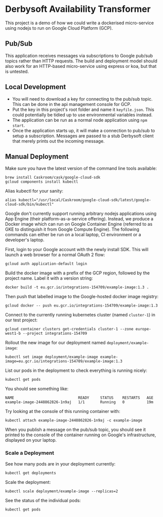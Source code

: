 # Derbysoft Availability Transformer

This project is a demo of how we could write a dockerised micro-service using nodejs
to run on Google Cloud Platform (GCP).

## Pub/Sub

This application receives messages via subscriptions to Google pub/sub topics rather
than HTTP requests. The build and deployment model should also work for an
HTTP-based micro-service using express or koa, but that is untested.

## Local Development

* You will need to download a key for connecting to the pub/sub topic. This can be done in the api management console for GCP.
* Put the key in this project's root folder and name it `keyfile.json`. This could potentially be tidied up to use environmental variables instead.
* The application can be run as a normal node application using `npm start`.
* Once the application starts up, it will make a connection to pub/sub to setup a subscription. Messages are passed to a stub Derbysoft client that merely prints out the incoming message.

## Manual Deployment

Make sure you have the latest version of the command line tools available:
```
brew install Caskroom/cask/google-cloud-sdk
gcloud components install kubectl
```

Alias kubectl for your sanity:
```
alias kubectl="/usr/local/Caskroom/google-cloud-sdk/latest/google-cloud-sdk/bin/kubectl"
```

Google don't currently support running arbitrary nodejs applications using App Engine
(their platform-as-a-service offering). Instead, we produce a Docker image which can
run on Google Container Engine (referred to as GKE to distinguish it from Google
Compute Engine). The following commands can either be run on a local laptop, CI
environment or a developer's laptop.

First, login to your Google account with the newly install SDK. This will launch a web browser for a normal OAuth 2 flow:
```
gcloud auth application-default login
```

Build the docker image with a prefix of the GCP region, followed by the project name. Label it with a version string:
```
docker build -t eu.gcr.io/integrations-154709/example-image:1.3 .
```

Then push that labelled image to the Google-hosted docker image registry:
```
gcloud docker -- push eu.gcr.io/integrations-154709/example-image:1.3
```

Connect to the currently running kubernetes cluster (named `cluster-1`) in our test project:
```
gcloud container clusters get-credentials cluster-1 --zone europe-west1-b --project integrations-154709
```

Rollout the new image for our deployment named `deployment/example-image`:
```
kubectl set image deployment/example-image example-image=eu.gcr.io/integrations-154709/example-image:1.3
```

List our pods in the deployment to check everything is running nicely:
```
kubectl get pods
```

You should see something like:
```
NAME                             READY     STATUS    RESTARTS   AGE
example-image-2448862826-1n9aj   1/1       Running   0          19m
```

Try looking at the console of this running container with:
```
kubectl attach example-image-2448862826-1n9aj -c example-image
```

When you publish a message on the pub/sub topic, you should see it printed to the
console of the container running on Google's infrastructure, displayed on your laptop.

### Scale a Deployment

See how many pods are in your deployment currently:
```
kubectl get deployments
```

Scale  the deployment:
```
kubectl scale deployment/example-image --replicas=2
```

See the status of the individual pods:
```
kubectl get pods
```
